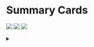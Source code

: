 # Summary Cards
![](http://github-profile-summary-cards.vercel.app/api/cards/profile-details?username=showyha08&theme=default)
![](http://github-profile-summary-cards.vercel.app/api/cards/repos-per-language?username=showyha08&theme=default)
![](http://github-profile-summary-cards.vercel.app/api/cards/stats?username=showyha08&theme=default)


<details>
<summary></summary>

# 職務経歴
  
|       期間        | 職歴                                 | 職種               | 備考|
| :---------------: | :----------------------------------- | :----------------- | :-- |
| 2015/04 - 2016/04 | エクサ・システムプランニング株式会社 | インフラエンジニア |    |
| 2016/05 - 2018/03 | ユメノソラホールディング株式会社     | 社内 SE            |   |
| 2018/04 - 2019/09 | 株式会社虎の穴                       | Web エンジニア     | 転籍 |
|  2019/10 - 現在   | 虎の穴ラボ株式会社                   | Web エンジニア     | 転籍 |

# エクサ・システムプランニング株式会社

## インフラエンジニア (2015/04 - 2016/04)

- RHEL サーバ構築
- 官公庁向け資料作成（システム構成図、ネットワーク構成図）
- 在庫管理ツール開発 (Excel VBA)
- シンクライアント端末キッティング、納品 (Windows)

# ユメノソラホールディング株式会社

## 社内 SE (2016/05 - 2018/03)

- Linux サーバ構築、運用、監視
- 社内インフラ構成調査、ドキュメンテーション
- 社内システム運用(グループウェア、勤怠、会計等)
- 社内ネットワーク機器選定、構築、敷設、運用、監視
- 社内ヘルプデスク、ベンダー問い合わせ仲介
- 店舗/従業員用 PC のキッティング、レンタル PC 発注/価格交渉、故障修理対応、データ移行等
- 店舗開店、閉店時のネットワーク機器の設置、撤去、開通手続き等
- 社内携帯電話の管理、故障対応、修理依頼
- 社内資材管理（貸し出し、発注等）
- プリンターの設置、撤去、トナー交換、故障対応、修理依頼

# 株式会社虎の穴

## EC サイト 開発メンバー (2018/04 - 2019/09)

- EC リプレイス案件の受け入れ、テスト、リリース
- リプレイス後の開発巻き取り、内製化移行作業、インシデント管理、トラブルシュート
- EC サイトの新規機能開発、既存機能改修(Java、Kotlin、Spring Boot、AWS、Oracle12c)
- 社内向け管理ツールのサーバ構築、新規機能開発、既存機能改修(Java、Kotlin、Spark、JavaScript、jQuery、MariaDB)

# 虎の穴ラボ株式会社

## EC サイト 開発メンバー (2019/10 - 2020/07)

- EC サイトの新規機能開発、既存機能改修(Java、Kotlin、Spring Boot、AWS、Oracle12c、GitHub)
- 社内向け管理ツールのサーバ構築、新規機能開発、既存機能改修(Java、Kotlin、Spark、JavaScript、jQuery、MariaDB、GitHub)

## EC サイト 開発メンバー兼スクラムマスター (2020/08 - 2022/11)

- ドメイン移行作業、静的コンテンツサーバ新設による負荷対策
- マーケティング開発チーム運営、スクラム開発、SEO 対策、サイトパフォーマンス改善、CWV 対策

## Web サービスリプレイス リーダー/開発メンバー (2022/12 - 現在)

- ユーザー向けプラットフォーム開発における外部委託からの巻き取り、スクラムとウォータフォールの組み合わせによる開発体制
- Perl からモダン環境( Kotlin、Swagger、TypeScript、React、Next.js、TailwindCSS、AtomicDesign、GitHub)へのリプレイス全般
- デザイナーとの UI 要件定義、業務要件ヒヤリング(Figma、Backlog)

## Web サービス保守 開発メンバー (2024/04 - 現在)

- 保守開発、希望によりマネジメント寄りから開発メンバーへ転向
- Kotlin、Swagger、TypeScript、React、Next.js、TailwindCSS、AtomicDesign、GitHub、Figma、Backlog
  
</details>
